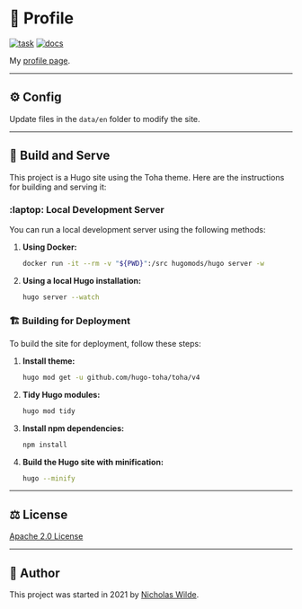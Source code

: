 # :man: Profile
[![task](https://img.shields.io/badge/Task-Enabled-brightgreen?style=for-the-badge&logo=task&logoColor=white)](https://taskfile.dev/#/)
[![docs](https://img.shields.io/github/actions/workflow/status/nicholaswilde/nicholaswilde.github.io/deploy.yaml?label=deploy&style=for-the-badge&branch=source)](https://github.com/nicholaswilde/nicholaswilde.github.io/actions/workflows/deploy.yaml)

My [profile page](https://nicholaswilde.io/).

---

## :gear: Config

Update files in the `data/en` folder to modify the site.

---

## :hammer: Build and Serve

This project is a Hugo site using the Toha theme. Here are the instructions for building and serving it:

### :laptop: Local Development Server

You can run a local development server using the following methods:

1.  **Using Docker:**
    ```bash
    docker run -it --rm -v "${PWD}":/src hugomods/hugo server -w
    ```
2.  **Using a local Hugo installation:**
    ```bash
    hugo server --watch
    ```

### :building_construction: Building for Deployment

To build the site for deployment, follow these steps:

1.  **Install theme:**
    ```bash
    hugo mod get -u github.com/hugo-toha/toha/v4
    ```
    
2.  **Tidy Hugo modules:**
    ```bash
    hugo mod tidy
    ```
3.  **Install npm dependencies:**
    ```bash
    npm install
    ```
4.  **Build the Hugo site with minification:**
    ```bash
    hugo --minify
    ```

---

## :balance_scale: License

[Apache 2.0 License](./LICENSE)

---

## :pencil: Author

This project was started in 2021 by [Nicholas Wilde].

[Nicholas Wilde]: https://github.com/nicholaswilde/
